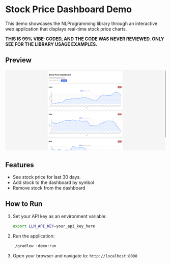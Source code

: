 # Stock Price Dashboard Demo

This demo showcases the NLProgramming library through an interactive web application that displays real-time stock price charts.

**THIS IS 99% VIBE-CODED, AND THE CODE WAS NEVER REVIEWED. ONLY SEE FOR THE LIBRARY USAGE EXAMPLES.**

## Preview

![Stock Price Dashboard](screenshot.png)

## Features

- See stock price for last 30 days.
- Add stock to the dashboard by symbol
- Remove stock from the dashboard

## How to Run

1. Set your API key as an environment variable:
   ```bash
   export LLM_API_KEY=your_api_key_here
   ```

2. Run the application:
   ```bash
   ./gradlew :demo:run
   ```

3. Open your browser and navigate to: `http://localhost:8080`

